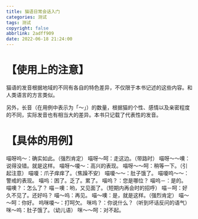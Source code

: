 ```yaml
---
title: 猫语日常会话入门
categories: 测试
tags: 测试
copyright: false
abbrlink: 2adff909
date: 2022-06-18 21:24:00
---
```


# 【使用上的注意】

猫语的发音根据地域的不同有各自的特色差异，不仅限于本书记述的这些内容。和人类语言的方言类似。

另外，长音（在用例中表示为「～」）的数量，根据猫的个性、感情以及亲密程度的不同，实际发音也有相当大的差异。本书只记载了代表性的发音。


# 【具体的用例】

喵呀呜～：确实如此。（强烈肯定）
喵呀～呵：走这边。（带路时）
喵呀～～噢：说得没错。就是这样。
喵呀～嗄～：高兴的表现。
喵呀～～呵：稍等一下。（引起注意）
喵嗄：爪子痒痒了。（焦躁不安）
喵嗄～～：肚子饿了。
喵嗄呜～～：警戒的表现。
喵呜：困了。乏了。累了。
喵呜？：您是哪位？
喵呜－：是的。
喵噢？：怎么了？
喵－噢：哟，又见面了。（短期内再会时的招呼）
喵－呵：好久不见了。还好吗？
喵～呜：再见。
喵～噢：是，就是这样。（强烈肯定）
喵～～呵：你好。
呜咪嗄～：打呵欠。
咪呜？：你说什么？（听到坏话反问的语气）
咪～呜：肚子饿了。（幼儿语）
咪～～呵：对不起。